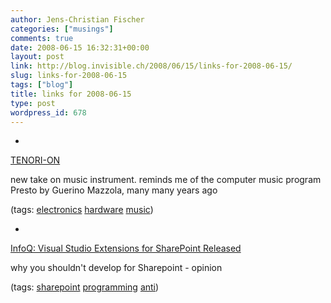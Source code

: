 ```yaml
---
author: Jens-Christian Fischer
categories: ["musings"]
comments: true
date: 2008-06-15 16:32:31+00:00
layout: post
link: http://blog.invisible.ch/2008/06/15/links-for-2008-06-15/
slug: links-for-2008-06-15
tags: ["blog"]
title: links for 2008-06-15
type: post
wordpress_id: 678
---
```



	
  * 
		

[TENORI-ON](http://tenori-on.yamaha-europe.com/germany/)


		

new take on music instrument. reminds me of the computer music program Presto by Guerino Mazzola, many many years ago


		

(tags: [electronics](http://del.icio.us/jaycee/electronics) [hardware](http://del.icio.us/jaycee/hardware) [music](http://del.icio.us/jaycee/music))


	

	
  * 
		

[InfoQ: Visual Studio Extensions for SharePoint Released](http://www.infoq.com/news/2008/06/SharePoint-VS#view_24016)


		

why you shouldn't develop for Sharepoint - opinion


		

(tags: [sharepoint](http://del.icio.us/jaycee/sharepoint) [programming](http://del.icio.us/jaycee/programming) [anti](http://del.icio.us/jaycee/anti))


	


